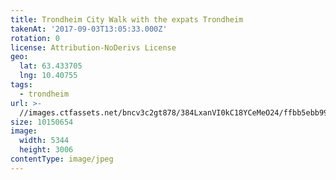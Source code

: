 ```yaml
---
title: Trondheim City Walk with the expats Trondheim
takenAt: '2017-09-03T13:05:33.000Z'
rotation: 0
license: Attribution-NoDerivs License
geo:
  lat: 63.433705
  lng: 10.40755
tags:
  - trondheim
url: >-
  //images.ctfassets.net/bncv3c2gt878/384LxanVI0kC18YCeMeO24/ffbb5ebb993139c656fc99c11b254bbf/trondheim-city-walk-with-the-expats-trondheim_36820154076_o
size: 10150654
image:
  width: 5344
  height: 3006
contentType: image/jpeg
---
```


